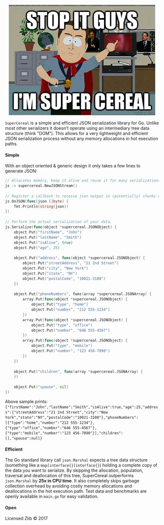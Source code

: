 
<div align="center"><img src="al.jpg" /></div>

`SuperCereal` is a simple and efficient JSON serialization library for Go. Unlike most other serializers it doesn't operate using an intermediary tree data structure (think "DOM"). This allows for a very lightweight and efficient JSON serialization process without any memory allocations in hot execution paths.

#### Simple
With an object oriented & generic design it only takes a few lines to generate JSON:
```go
// Allocates memory, keep it alive and reuse it for many serializations!
js := supercereal.NewJSONStream()

// Register a callback to receive json output in (potentially) chunks of bytes.
js.OnJSON(func(json []byte) {
	fmt.Println(string(json))
})

// Perform the actual serialization of your data.
js.Serialize(func(object *supercereal.JSONObject) {
	object.Put("firstName", "John")
	object.Put("lastName", "Smith")
	object.Put("isAlive", true)
	object.Put("age", 25)

	object.Put("address", func(object *supercereal.JSONObject) {
		object.Put("streetAddress", "21 2nd Street")
		object.Put("city", "New York")
		object.Put("state", "NY")
		object.Put("postalCode", "10021-3100")
	})

	object.Put("phoneNumbers", func(array *supercereal.JSONArray) {
		array.Put(func(object *supercereal.JSONObject) {
			object.Put("type", "home")
			object.Put("number", "212 555-1234")
		})
		array.Put(func(object *supercereal.JSONObject) {
			object.Put("type", "office")
			object.Put("number", "646 555-4567")
		})
		array.Put(func(object *supercereal.JSONObject) {
			object.Put("type", "mobile")
			object.Put("number", "123 456-7890")
		})
	})

	object.Put("children", func(array *supercereal.JSONArray) {
	})

	object.Put("spouse", nil)
})
```

Above sample prints: `{"firstName":"John","lastName":"Smith","isAlive":true,"age":25,"address":{"streetAddress":"21 2nd Street","city":"New York","state":"NY","postalCode":"10021-3100"},"phoneNumbers":[{"type":"home","number":"212 555-1234"},{"type":"office","number":"646 555-4567"},{"type":"mobile","number":"123 456-7890"}],"children":[],"spouse":null}`


#### Efficient
The Go standard library call `json.Marshal` expects a tree data structure (something like a `map[interface{}]interface{}`) holding a complete copy of the data you want to serialize. By skipping the allocation, population, traversal and deallocation of this tree, SuperCereal outperforms `json.Marshal` by **25x in CPU time**. It also completely skips garbage collection overhead by avoiding costly memory allocations and deallocations in the hot execution path. Test data and benchmarks are openly available in `main.go` for easy validation.

#### Open
Licensed Zlib © 2017
